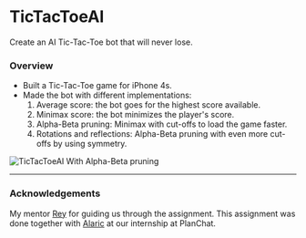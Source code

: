 # TicTacToeAI

Create an AI Tic-Tac-Toe bot that will never lose.

### Overview

* Built a Tic-Tac-Toe game for iPhone 4s.
* Made the bot with different implementations:
  1. Average score: the bot goes for the highest score available.
  2. Minimax score: the bot minimizes the player's score.
  3. Alpha-Beta pruning: Minimax with cut-offs to load the game faster.
  4. Rotations and reflections: Alpha-Beta pruning with even more cut-offs by using symmetry.

![TicTacToeAI With Alpha-Beta pruning](https://cloud.githubusercontent.com/assets/12219300/17745811/2886d658-6462-11e6-9b8c-235e978cefea.gif)

---

### Acknowledgements
My mentor [Rey](https://github.com/reygonzales) for guiding us through the assignment. This assignment was done together with  [Alaric](https://github.com/AlaricGonzales) at our internship at PlanChat.
